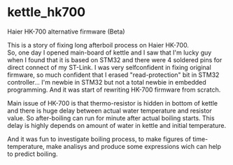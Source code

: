 # kettle_hk700
Haier HK-700 alternative firmware (Beta)

This is a story of fixing long afterboil process on Haier HK-700.  
So, one day I opened main-board of kettle and I saw that I'm lucky guy when I found that it is based on STM32 and there were 4 soldered pins for direct connect of my ST-Link.
I was very selfconfident in fixing original firmware, so much confident that I erased "read-protection" bit in STM32 controller... I'm newbie in STM32 but not a total newbie in embedded programming.  And it was start of rewriting HK-700 firmware from scratch. 

Main issue of HK-700 is that thermo-resistor is hidden in bottom of kettle and there is huge delay between actual water temperature and resistor value. 
So after-boiling can run for minute after actual boiling starts. This delay is highly depends on amount of water in kettle and initial temperature.

And it was fun to investigate boiling process, to make figures of time-temperature, make analisys and produce some expressions wich can help to predict boiling. 
